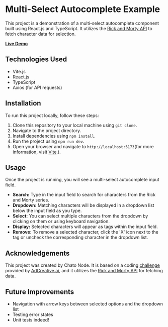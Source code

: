 # Multi-Select Autocomplete Example

This project is a demonstration of a multi-select autocomplete component built using React.js and TypeScript. It utilizes the [Rick and Morty API](https://rickandmortyapi.com/) to fetch character data for selection.

**[Live Demo](https://component-multiselect-autocomplete.vercel.app)**

## Technologies Used

- Vite.js
- React.js
- TypeScript
- Axios (for API requests)

## Installation

To run this project locally, follow these steps:

1. Clone this repository to your local machine using `git clone`.
2. Navigate to the project directory.
3. Install dependencies using `npm install`.
4. Run the project using `npm run dev`.
5. Open your browser and navigate to `http://localhost:5173`(for more information, visit [Vite](https://vitejs.dev/).).

## Usage

Once the project is running, you will see a multi-select autocomplete input field.

- **Search:** Type in the input field to search for characters from the Rick and Morty series.
- **Dropdown:** Matching characters will be displayed in a dropdown list below the input field as you type.
- **Select:** You can select multiple characters from the dropdown by clicking on them or using keyboard navigation.
- **Display:** Selected characters will appear as tags within the input field.
- **Remove:** To remove a selected character, click the 'X' icon next to the tag or uncheck the corresponding character in the dropdown list.

## Acknowledgements

This project was created by Chato Node. It is based on a coding [challenge](https://github.com/sahinkutlu/frontend-case/tree/main) provided by [AdCreative.ai](https://adcreative.ai/), and it utilizes the [Rick and Morty API](https://rickandmortyapi.com/) for fetching data.

## Future Improvements

- Navigation with arrow keys between selected options and the dropdown list
- Testing error states
- Unit tests indeed!
